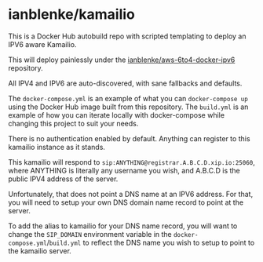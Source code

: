 # ianblenke/kamailio

This is a Docker Hub autobuild repo with scripted templating to deploy an IPV6 aware Kamailio.

This will deploy painlessly under the [ianblenke/aws-6to4-docker-ipv6](https://github.com/ianblenke/aws-6to4-docker-ipv6) repository.

All IPV4 and IPV6 are auto-discovered, with sane fallbacks and defaults.

The `docker-compose.yml` is an example of what you can `docker-compose up` using the Docker Hub image built from this repository.
The `build.yml` is an example of how you can iterate locally with docker-compose while changing this project to suit your needs.

There is no authentication enabled by default. Anything can register to this kamailio instance as it stands.

This kamailio will respond to `sip:ANYTHING@registrar.A.B.C.D.xip.io:25060`, where ANYTHING is literally
any username you wish, and A.B.C.D is the public IPV4 address of the server.

Unfortunately, that does not point a DNS name at an IPV6 address. For that, you will need to setup your own DNS domain name record to point at the server.

To add the alias to kamailio for your DNS name record, you will want to change the `SIP_DOMAIN` environment variable in the `docker-compose.yml`/`build.yml` to reflect the DNS name you wish to setup to point to the kamailio server.

